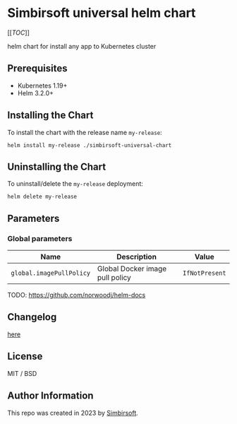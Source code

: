 # Simbirsoft universal helm chart

[[_TOC_]]

helm chart for install any app to Kubernetes cluster

## Prerequisites

- Kubernetes 1.19+
- Helm 3.2.0+

## Installing the Chart

To install the chart with the release name `my-release`:

```console
helm install my-release ./simbirsoft-universal-chart
```

## Uninstalling the Chart

To uninstall/delete the `my-release` deployment:

```console
helm delete my-release
```

## Parameters

### Global parameters

| Name                      | Description                                            | Value |
| ------------------------- | ------------------------------------------------------ | ----- |
| `global.imagePullPolicy`  | Global Docker image pull policy                        | `IfNotPresent`  |

TODO: https://github.com/norwoodj/helm-docs

## Changelog

[here](CHANGELOG.md)

## License

MIT / BSD

## Author Information

This repo was created in 2023 by [Simbirsoft](https://github.com/simbirsoft).
